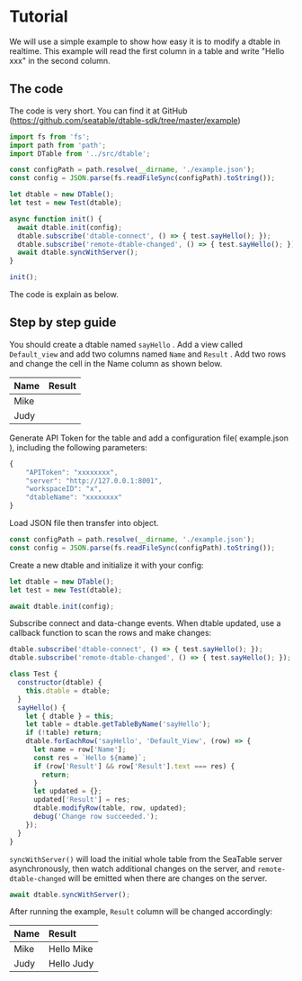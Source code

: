 # Tutorial

We will use a simple example to show how easy it is to modify a dtable in realtime. This example will read the first column in a table and write "Hello xxx" in the second column.

## The code

The code is very short. You can find it at GitHub (<https://github.com/seatable/dtable-sdk/tree/master/example>)

```javascript
import fs from 'fs';
import path from 'path';
import DTable from '../src/dtable';

const configPath = path.resolve(__dirname, './example.json');
const config = JSON.parse(fs.readFileSync(configPath).toString());

let dtable = new DTable();
let test = new Test(dtable);

async function init() {
  await dtable.init(config);
  dtable.subscribe('dtable-connect', () => { test.sayHello(); });
  dtable.subscribe('remote-dtable-changed', () => { test.sayHello(); });
  await dtable.syncWithServer();
}

init();

```

The code is explain as below.

## Step by step guide

You should create a dtable named `sayHello` . Add a view called `Default_view` and add two columns named `Name` and `Result` . Add two rows and change the cell in the Name column as shown below.

| Name | Result |
| :--- | :----- |
| Mike |        |
| Judy |        |

Generate API Token for the table and add a configuration file( example.json ), including the following parameters:

```javascript
{
    "APIToken": "xxxxxxxx",
    "server": "http://127.0.0.1:8001",
    "workspaceID": "x",
    "dtableName": "xxxxxxxx"
}

```

Load JSON file then transfer into object.

```javascript
const configPath = path.resolve(__dirname, './example.json');
const config = JSON.parse(fs.readFileSync(configPath).toString());

```

Create a new dtable and initialize it with your config:

```javascript
let dtable = new DTable();
let test = new Test(dtable);

await dtable.init(config);

```

Subscribe connect and data-change events. When dtable updated, use a callback function to scan the rows and make changes:

```javascript
dtable.subscribe('dtable-connect', () => { test.sayHello(); });
dtable.subscribe('remote-dtable-changed', () => { test.sayHello(); });

class Test {
  constructor(dtable) {
    this.dtable = dtable;
  }
  sayHello() {
    let { dtable } = this;
    let table = dtable.getTableByName('sayHello');
    if (!table) return;
    dtable.forEachRow('sayHello', 'Default_View', (row) => { 
      let name = row['Name'];
      const res = `Hello ${name}`;
      if (row['Result'] && row['Result'].text === res) {
        return;
      }
      let updated = {};
      updated['Result'] = res;
      dtable.modifyRow(table, row, updated);
      debug('Change row succeeded.');
    });
  }
}

```

`syncWithServer()` will load the initial whole table from the SeaTable server asynchronously, then watch additional changes on the server, and `remote-dtable-changed` will be emitted when there are changes on the server.

```javascript
await dtable.syncWithServer();

```

After running the example, `Result` column will be changed accordingly:

| Name | Result     |
| :--- | :--------- |
| Mike | Hello Mike |
| Judy | Hello Judy |


